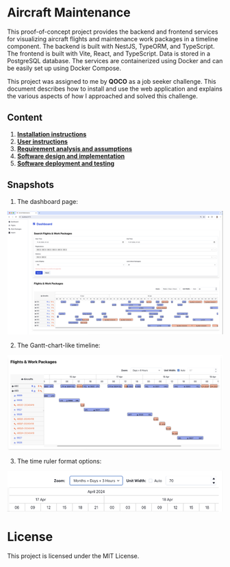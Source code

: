 # Aircraft Maintenance

This proof-of-concept project provides the backend and frontend services for visualizing aircraft flights and maintenance work packages in a timeline component. The backend is built with NestJS, TypeORM, and TypeScript. The frontend is built with Vite, React, and TypeScript. Data is stored in a PostgreSQL database. The services are containerized using Docker and can be easily set up using Docker Compose.

This project was assigned to me by **QOCO** as a job seeker challenge. This document describes how to install and use the web application and explains the various aspects of how I approached and solved this challenge.

## Content

1. [**Installation instructions**](docs/installation.md)
2. [**User instructions**](docs/usage.md)
3. [**Requirement analysis and assumptions**](docs/requirements.md)
4. [**Software design and implementation**](docs/design.md)
5. [**Software deployment and testing**](docs/deployment.md)

## Snapshots

1. The dashboard page:

![Website](docs/snapshots/website.png)

2. The Gantt-chart-like timeline:

![Timeline](docs/snapshots/page-dashboard-04.png)

3. The time ruler format options:

![Time ruler](docs/snapshots/page-dashboard-03.png)

# License

This project is licensed under the MIT License.
